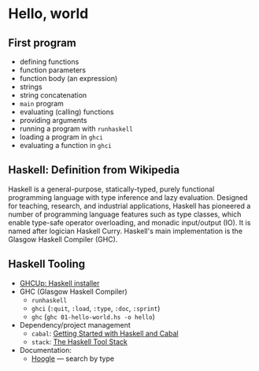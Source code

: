 # Hello, world
## First program
* defining functions
* function parameters
* function body (an expression)
* strings
* string concatenation
* `main` program
* evaluating (calling) functions
* providing arguments
* running a program with `runhaskell`
* loading a program in `ghci`
* evaluating a function in `ghci`

## Haskell: Definition from Wikipedia

Haskell is a general-purpose, statically-typed,
purely functional programming language
with type inference and lazy evaluation.
Designed for teaching, research,
and industrial applications,
Haskell has pioneered a number of
programming language features
such as type classes,
which enable type-safe operator overloading,
and monadic input/output (IO).
It is named after logician Haskell Curry.
Haskell's main implementation is the Glasgow Haskell Compiler (GHC). 

## Haskell Tooling

* [GHCUp: Haskell installer](https://www.haskell.org/ghcup/)
* GHC (Glasgow Haskell Compiler)
    * `runhaskell`
    * `ghci` (`:quit`, `:load`, `:type`, `:doc`, `:sprint`)
    * `ghc` (`ghc 01-hello-world.hs -o hello`)
* Dependency/project management
    * `cabal`: [Getting Started with Haskell and Cabal](https://cabal.readthedocs.io/en/stable/getting-started.html)
    * `stack`: [The Haskell Tool Stack](https://docs.haskellstack.org/en/stable/)
* Documentation:
    * [Hoogle](https://hoogle.haskell.org/) — search by type  